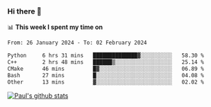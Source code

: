 ### Hi there 👋

📊 **This week I spent my time on**
<!--START_SECTION:waka-->

```txt
From: 26 January 2024 - To: 02 February 2024

Python     6 hrs 31 mins   ██████████████▓░░░░░░░░░░   58.30 %
C++        2 hrs 48 mins   ██████▒░░░░░░░░░░░░░░░░░░   25.14 %
CMake      46 mins         █▓░░░░░░░░░░░░░░░░░░░░░░░   06.89 %
Bash       27 mins         █░░░░░░░░░░░░░░░░░░░░░░░░   04.08 %
Other      13 mins         ▓░░░░░░░░░░░░░░░░░░░░░░░░   02.02 %
```

<!--END_SECTION:waka-->


[![Paul's github stats](https://github-readme-stats.vercel.app/api?username=mickeyouyou&theme=dracula&show_icons=true)](https://github.com/anuraghazra/github-readme-stats)

